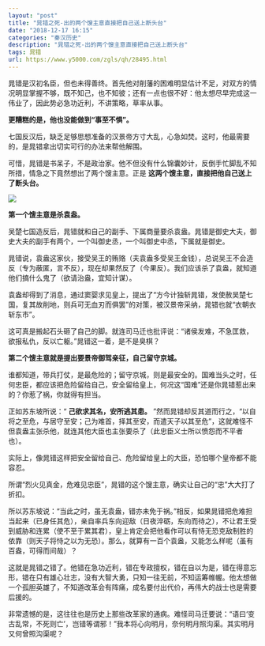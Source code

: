 ```yaml
---
layout: "post"
title: "晁错之死-出的两个馊主意直接把自己送上断头台"
date: "2018-12-17 16:15"
categories: "秦汉历史"
description: "晁错之死-出的两个馊主意直接把自己送上断头台"
tags: 晁错
url: https://www.y5000.com/zgls/qh/28495.html
---
```






晁错是汉初名臣，但也未得善终。首先他对削藩的困难明显估计不足，对双方的情况明显掌握不够，既不知己，也不知彼；还有一点也很不好：他太想尽早完成这一伟业了，因此势必急功近利，不讲策略，草率从事。

**更糟糕的是，他也没能做到“事至不惧”。**

七国反汉后，缺乏足够思想准备的汉景帝方寸大乱，心急如焚。这时，他最需要的，是晁错拿出切实可行的办法来帮他解围。

可惜，晁错是书呆子，不是政治家。他不但没有什么锦囊妙计，反倒手忙脚乱不知所措，情急之下竟然想出了两个馊主意。正是
**这两个馊主意，直接把他自己送上了断头台。**

**![](https://img.y5000.com/uploads/allimg/180207/13-1P20G13F5200.jpg)**

**第一个馊主意是杀袁盎。**

吴楚七国造反后，晁错就和自己的副手、下属商量要杀袁盎。晁错是御史大夫，御史大夫的副手有两个，一个叫御史丞，一个叫御史中丞，下属就是御史。

晁错说，袁盎这家伙，接受吴王的贿赂（夫袁盎多受吴王金钱），总说吴王不会造反（专为蔽匿，言不反），现在却果然反了（今果反）。我们应该杀了袁盎，就知道他们搞什么鬼了（欲请治盎，宜知计谋）。

袁盎却得到了消息，通过窦婴求见皇上，提出了“方今计独斩晁错，发使赦吴楚七国，复其故削地，则兵可无血刃而俱罢”的对策，被汉景帝采纳，晁错也就“衣朝衣斩东市”。

这可真是搬起石头砸了自己的脚。就连司马迁也批评说：“诸侯发难，不急匡救，欲报私仇，反以亡躯。”晁错这一着，是不是臭棋？

**第二个馊主意就是提出要景帝御驾亲征，自己留守京城。**

谁都知道，带兵打仗，是最危险的；留守京城，则是最安全的。国难当头之时，任何忠臣，都应该把危险留给自己，安全留给皇上，何况这“国难”还是你晁错惹出来的？你惹了祸，你就得有担当。

正如苏东坡所说：“ **己欲求其名，安所逃其患。**
”然而晁错却反其道而行之，“以自将之至危，与居守至安；己为难首，择其至安，而遣天子以其至危”，这就难怪不但袁盎主张杀他，就连其他大臣也主张要杀了（此忠臣义士所以愤怨而不平者也）。

实际上，像晁错这样把安全留给自己、危险留给皇上的大臣，恐怕哪个皇帝都不能容忍。

所谓“烈火见真金，危难见忠臣”，晁错的这个馊主意，确实让自己的“忠”大大打了折扣。

所以苏东坡说：“当此之时，虽无袁盎，错亦未免于祸。”相反，如果晁错把危难担当起来（已身任其危），亲自率兵东向迎敌（日夜淬砺，东向而待之），不让君王受到威胁和连累（使不至于累其君），皇上肯定会把他看作可以有恃无恐克敌制胜的依靠（则天子将恃之以为无恐）。那么，就算有一百个袁盎，又能怎么样呢（虽有百盎，可得而间哉）？

这就是晁错之错了。他错在急功近利，错在专政擅权，错在自以为是，错在得意忘形，错在只有雄心壮志，没有大智大勇，只知一往无前，不知运筹帷幄。他太想做一个孤胆英雄了，不知道改革会有阵痛，成名要付出代价，再伟大的战士也是需要后援的。

非常遗憾的是，这往往也是历史上那些改革家的通病。难怪司马迁要说：“语曰‘变古乱常，不死则亡’，岂错等谓邪！”我本将心向明月，奈何明月照沟渠。其实明月又何曾照沟渠呢？
